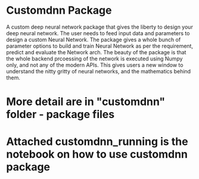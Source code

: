 # Customdnn Package
A custom deep neural network package that gives the liberty to design your deep neural network. The user needs to feed input data  and  parameters to design a custom Neural Network. The package gives a whole bunch of parameter options to build and train Neural Network as per the requirement, predict and evaluate the Network arch. The beauty of the package is that the whole backend prcoessing of the network is executed using Numpy only, and not any of the modern APIs. This gives users a new window to understand the nitty gritty of neural networks, and the mathematics behind them.

# More detail are in "customdnn" folder - package files

# Attached customdnn_running is the notebook on how to use customdnn package
